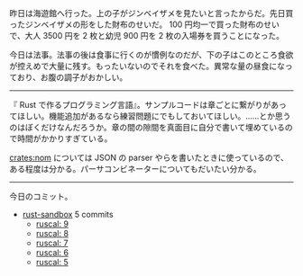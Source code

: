 昨日は海遊館へ行った。上の子がジンベイザメを見たいと言ったからだ。先日買ったジンベイザメの形をした財布のせいだ。 100 円均一で買った財布のせいで、大人 3500 円を 2 枚と幼児 900 円を 2 枚の入場券を買うことになった。

今日は法事。法事の後は食事に行くのが慣例なのだが、下の子はこのところ食欲が控えめで大量に残す。もったいないのでそれを食べた。異常な量の昼食になっており、お腹の調子がおかしい。

---

『 Rust で作るプログラミング言語』。サンプルコードは章ごとに繋がりがあってほしい。機能追加があるなら練習問題にでもしておいてほしい。……とか思うのはぼくだけなんだろうか。章の間の隙間を真面目に自分で書いて埋めているので時間がかかりすぎている。

[crates:nom] については JSON の parser やらを書いたときに使っているので、ある程度は分かる。パーサコンビネーターについてもだいたい分かる。

---

今日のコミット。

- [rust-sandbox](https://github.com/bouzuya/rust-sandbox) 5 commits
  - [ruscal: 9](https://github.com/bouzuya/rust-sandbox/commit/3172a77dae53c35c23c336d27ca6174c82162e35)
  - [ruscal: 8](https://github.com/bouzuya/rust-sandbox/commit/252d1a4548b05a2cdd65ae1190b37ca6de1a879f)
  - [ruscal: 7](https://github.com/bouzuya/rust-sandbox/commit/2a13032809f4cf8b735cd8a7721e64a7419f04c1)
  - [ruscal: 6](https://github.com/bouzuya/rust-sandbox/commit/f82119e1be7d57ec607827b790af1faeb367c3b5)
  - [ruscal: 5](https://github.com/bouzuya/rust-sandbox/commit/583eee6b6f4e6c0ae545e1b1d3e4ee083260f079)

[crates:nom]: https://crates.io/crates/nom
